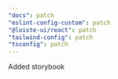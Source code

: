 ```yaml
---
"docs": patch
"eslint-config-custom": patch
"@loiste-ui/react": patch
"tailwind-config": patch
"tsconfig": patch
---
```


Added storybook
